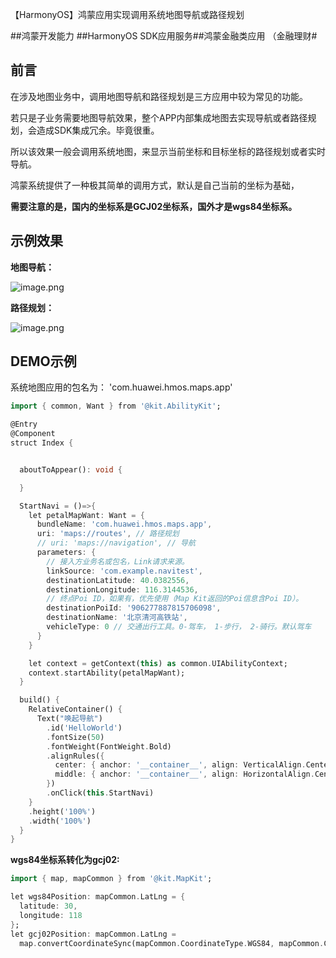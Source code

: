 【HarmonyOS】鸿蒙应用实现调用系统地图导航或路径规划

\##鸿蒙开发能力 ##HarmonyOS SDK应用服务##鸿蒙金融类应用 （金融理财#

## 前言

在涉及地图业务中，调用地图导航和路径规划是三方应用中较为常见的功能。

若只是子业务需要地图导航效果，整个APP内部集成地图去实现导航或者路径规划，会造成SDK集成冗余。毕竟很重。

所以该效果一般会调用系统地图，来显示当前坐标和目标坐标的路径规划或者实时导航。

鸿蒙系统提供了一种极其简单的调用方式，默认是自己当前的坐标为基础，

**需要注意的是，国内的坐标系是GCJ02坐标系，国外才是wgs84坐标系。**

## 示例效果

**地图导航：**

![image.png](https://api.nutpi.net/file/topic/2025-06-20/image/5b9cf565575d4e199716d00590dc95e8b1862.png)

**路径规划：**

![image.png](https://api.nutpi.net/file/topic/2025-06-20/image/369db94bc28644fb982fca7b0a1ad8aab1862.png)

## DEMO示例

系统地图应用的包名为：
'com.huawei.hmos.maps.app'

```dart
import { common, Want } from '@kit.AbilityKit';

@Entry
@Component
struct Index {


  aboutToAppear(): void {

  }

  StartNavi = ()=>{
    let petalMapWant: Want = {
      bundleName: 'com.huawei.hmos.maps.app',
      uri: 'maps://routes', // 路径规划
      // uri: 'maps://navigation', // 导航
      parameters: {
      	// 接入方业务名或包名，Link请求来源。
        linkSource: 'com.example.navitest',
        destinationLatitude: 40.0382556,
        destinationLongitude: 116.3144536,
        // 终点Poi ID，如果有，优先使用（Map Kit返回的Poi信息含Poi ID）。
        destinationPoiId: '906277887815706098',
        destinationName: '北京清河高铁站',
        vehicleType: 0 // 交通出行工具。0-驾车， 1-步行， 2-骑行。默认驾车
      }
    }

    let context = getContext(this) as common.UIAbilityContext;
    context.startAbility(petalMapWant);
  }

  build() {
    RelativeContainer() {
      Text("唤起导航")
        .id('HelloWorld')
        .fontSize(50)
        .fontWeight(FontWeight.Bold)
        .alignRules({
          center: { anchor: '__container__', align: VerticalAlign.Center },
          middle: { anchor: '__container__', align: HorizontalAlign.Center }
        })
        .onClick(this.StartNavi)
    }
    .height('100%')
    .width('100%')
  }
}
```

**wgs84坐标系转化为gcj02:**

```dart
import { map, mapCommon } from '@kit.MapKit';

let wgs84Position: mapCommon.LatLng = {
  latitude: 30,
  longitude: 118
};
let gcj02Position: mapCommon.LatLng =
  map.convertCoordinateSync(mapCommon.CoordinateType.WGS84, mapCommon.CoordinateType.GCJ02, wgs84Position);
```

